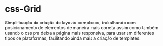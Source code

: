 # css-Grid
Simplificaçõa de criação de layouts complexos, trabalhando com posicionamento de elementos de maneira mais correta assim como também usando o css pra deixa a página mais responsiva, para usar em diferentes tipos de plataformas, facilitando ainda mais a criação de templates.
